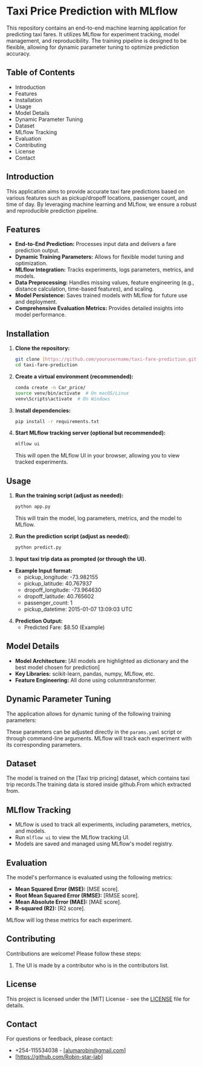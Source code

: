 # Taxi Price Prediction with MLflow

This repository contains an end-to-end machine learning application for predicting taxi fares. It utilizes MLflow for experiment tracking, model management, and reproducibility. The training pipeline is designed to be flexible, allowing for dynamic parameter tuning to optimize prediction accuracy.

## Table of Contents

-   Introduction
-   Features
-   Installation
-   Usage
-   Model Details
-   Dynamic Parameter Tuning
-   Dataset
-   MLflow Tracking
-   Evaluation
-   Contributing
-   License
-   Contact

## Introduction

This application aims to provide accurate taxi fare predictions based on various features such as pickup/dropoff locations, passenger count, and time of day. By leveraging machine learning and MLflow, we ensure a robust and reproducible prediction pipeline.

## Features

-   **End-to-End Prediction:** Processes input data and delivers a fare prediction output.
-   **Dynamic Training Parameters:** Allows for flexible model tuning and optimization.
-   **MLflow Integration:** Tracks experiments, logs parameters, metrics, and models.
-   **Data Preprocessing:** Handles missing values, feature engineering (e.g., distance calculation, time-based features), and scaling.
-   **Model Persistence:** Saves trained models with MLflow for future use and deployment.
-   **Comprehensive Evaluation Metrics:** Provides detailed insights into model performance.

## Installation

1.  **Clone the repository:**

    ```bash
    git clone [https://github.com/yourusername/taxi-fare-prediction.git](https://www.google.com/search?q=https://www.google.com/search%3Fq%3Dhttps://github.com/yourusername/taxi-fare-prediction.git)
    cd taxi-fare-prediction
    ```

2.  **Create a virtual environment (recommended):**

    ```bash
    conda create -n Car_price/
    source venv/bin/activate  # On macOS/Linux
    venv\Scripts\activate  # On Windows
    ```

3.  **Install dependencies:**

    ```bash
    pip install -r requirements.txt
    ```

4.  **Start MLflow tracking server (optional but recommended):**

    ```bash
    mlflow ui
    ```

    This will open the MLflow UI in your browser, allowing you to view tracked experiments.

## Usage

1.  **Run the training script (adjust as needed):**

    ```bash
    python app.py
    ```

    This will train the model, log parameters, metrics, and the model to MLflow.

2.  **Run the prediction script (adjust as needed):**

    ```bash
    python predict.py
    ```

3.  **Input taxi trip data as prompted (or through the UI).**

   * **Example Input format:**
     * pickup_longitude: -73.982155
     * pickup_latitude: 40.767937
     * dropoff_longitude: -73.964630
     * dropoff_latitude: 40.765602
     * passenger_count: 1
     * pickup_datetime: 2015-01-07 13:09:03 UTC

4.  **Prediction Output:**
    * Predicted Fare: $8.50 (Example)

## Model Details

-   **Model Architecture:** [All models are highlighted as dictionary and the best model chosen for prediction]
-   **Key Libraries:** scikit-learn, pandas, numpy, MLflow, etc.
-   **Feature Engineering:** All done using columntransformer.

## Dynamic Parameter Tuning

The application allows for dynamic tuning of the following training parameters:

These parameters can be adjusted directly in the `params.yaml` script or through command-line arguments. MLflow will track each experiment with its corresponding parameters.

## Dataset

The model is trained on the [Taxi trip pricing] dataset, which contains  taxi trip records.The training data is stored inside github.From which extracted from.



## MLflow Tracking

-   MLflow is used to track all experiments, including parameters, metrics, and models.
-   Run `mlflow ui` to view the MLflow tracking UI.
-   Models are saved and managed using MLflow's model registry.

## Evaluation

The model's performance is evaluated using the following metrics:

-   **Mean Squared Error (MSE):** [MSE score].
-   **Root Mean Squared Error (RMSE):** [RMSE score].
-   **Mean Absolute Error (MAE):** [MAE score].
-   **R-squared (R2):** [R2 score].

MLflow will log these metrics for each experiment.

## Contributing

Contributions are welcome! Please follow these steps:

1.  The UI is made by a contributor who is in the contributors list.

## License

This project is licensed under the [MIT] License - see the [LICENSE](LICENSE) file for details.

## Contact

For questions or feedback, please contact:

-   +254-115534038 - [alumarobin@gmail.com]
-   [https://github.com/Robin-star-lab]
